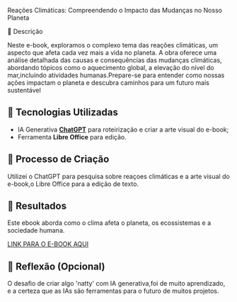  Reações Climáticas: Compreendendo o Impacto das Mudanças no Nosso Planeta

 📒 Descrição

Neste e-book, exploramos o complexo tema das reações climáticas, um aspecto que afeta cada vez mais a vida no planeta. A obra oferece uma análise detalhada das causas e consequências das mudanças climáticas, abordando tópicos como o aquecimento global, a elevação do nível do mar,incluindo atividades humanas.Prepare-se para entender como nossas ações impactam o planeta e descubra caminhos para um futuro mais sustentável

## 🤖 Tecnologias Utilizadas
- IA Generativa **[ChatGPT](https://chat.openai.com)** para roteirização e criar a arte visual do e-book;
- Ferramenta **Libre Office** para edição.

  
## 🧐 Processo de Criação
Utilizei o ChatGPT para pesquisa sobre reaçoes climáticas e a arte visual do e-book,o Libre Office para a edição de texto.

## 🚀 Resultados
Este ebook aborda como o clima afeta o planeta, os ecossistemas e a sociedade humana. 

[LINK PARA O E-BOOK AQUI]()

## 💭 Reflexão (Opcional)
O desafio de criar algo 'natty' com IA generativa,foi de muito aprendizado, e a certeza que as IAs são ferramentas para o futuro de muitos projetos.
